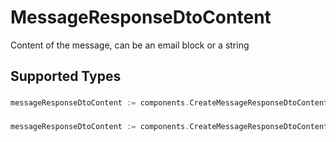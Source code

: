 # MessageResponseDtoContent

Content of the message, can be an email block or a string


## Supported Types

### 

```go
messageResponseDtoContent := components.CreateMessageResponseDtoContentArrayOfEmailBlock([]components.EmailBlock{/* values here */})
```

### 

```go
messageResponseDtoContent := components.CreateMessageResponseDtoContentStr(string{/* values here */})
```

